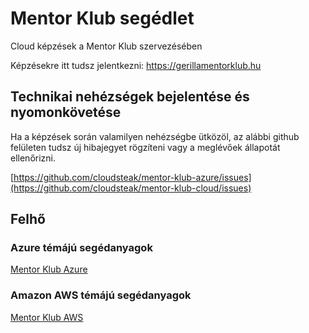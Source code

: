 # Mentor Klub segédlet

Cloud képzések a Mentor Klub szervezésében

Képzésekre itt tudsz jelentkezni: https://gerillamentorklub.hu

## Technikai nehézségek bejelentése és nyomonkövetése

Ha a képzések során valamilyen nehézségbe ütközöl, az alábbi github felületen tudsz új hibajegyet rögzíteni vagy a meglévőek állapotát ellenőrizni.

[https://github.com/cloudsteak/mentor-klub-azure/issues](https://github.com/cloudsteak/mentor-klub-cloud/issues)

## Felhő

### Azure témájú segédanyagok

[Mentor Klub Azure](https://github.com/cloudsteak/mentor-klub-azure)

### Amazon AWS témájú segédanyagok

[Mentor Klub AWS](https://github.com/cloudsteak/mentor-klub-aws)
